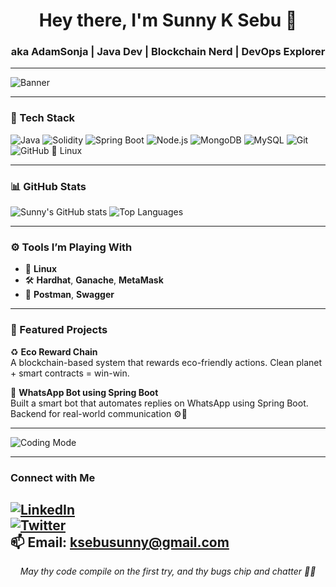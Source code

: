 <h1 align="center">Hey there, I'm Sunny K Sebu 👋</h1>
<h3 align="center">aka AdamSonja | Java Dev | Blockchain Nerd | DevOps Explorer</h3>

---

![Banner](https://media.giphy.com/media/26AHONQ79FdWZhAI0/giphy.gif)

---

### 🧰 Tech Stack

![Java](https://img.shields.io/badge/Java-ED8B00?style=flat&logo=java&logoColor=white)
![Solidity](https://img.shields.io/badge/Solidity-363636?style=flat&logo=solidity&logoColor=white)
![Spring Boot](https://img.shields.io/badge/Spring%20Boot-6DB33F?style=flat&logo=spring-boot&logoColor=white)
![Node.js](https://img.shields.io/badge/Node.js-339933?style=flat&logo=nodedotjs&logoColor=white)
![MongoDB](https://img.shields.io/badge/MongoDB-4EA94B?style=flat&logo=mongodb&logoColor=white)
![MySQL](https://img.shields.io/badge/MySQL-4479A1?style=flat&logo=mysql&logoColor=white)
![Git](https://img.shields.io/badge/Git-F05032?style=flat&logo=git&logoColor=white)
![GitHub](https://img.shields.io/badge/GitHub-181717?style=flat&logo=github&logoColor=white)
🐧 Linux

---

### 📊 GitHub Stats

![Sunny's GitHub stats](https://github-readme-stats.vercel.app/api?username=AdamSonja&show_icons=true&theme=tokyonight)
![Top Languages](https://github-readme-stats.vercel.app/api/top-langs/?username=AdamSonja&layout=compact&theme=tokyonight)

---

### ⚙️ Tools I’m Playing With

- 🐧 **Linux**
- 🛠️ **Hardhat**, **Ganache**, **MetaMask**
- 🧪 **Postman**, **Swagger**

---

### 🌱 Featured Projects

♻️ **Eco Reward Chain**  
A blockchain-based system that rewards eco-friendly actions. Clean planet + smart contracts = win-win.

💬 **WhatsApp Bot using Spring Boot**  
Built a smart bot that automates replies on WhatsApp using  Spring Boot. Backend for  real-world communication ⚙️📲

---

![Coding Mode](https://media.giphy.com/media/LmNwrBhejkK9EFP504/giphy.gif)

---

### Connect with Me

[![LinkedIn](https://img.shields.io/badge/-LinkedIn-0077B5?style=flat&logo=linkedin&logoColor=white)](https://linkedin.com/in/sunny-k-sebu-736623241)  
[![Twitter](https://img.shields.io/badge/-Twitter-1DA1F2?style=flat&logo=twitter&logoColor=white)](https://x.com/SunnyKSebu)  
📫 Email: [ksebusunny@gmail.com](mailto:ksebusunny@gmail.com)
---

<p align="center"><i>May thy code compile on the first try, and thy bugs chip and chatter 🧪🧵</i></p>
